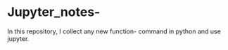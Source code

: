 # Jupyter_notes-
In this repository, I collect any new function- command in python and use jupyter. 
